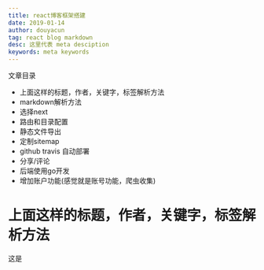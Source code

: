 ```yaml
---
title: react博客框架搭建
date: 2019-01-14
author: douyacun
tag: react blog markdown
desc: 这里代表 meta desciption
keywords: meta keywords
---
```


文章目录

- 上面这样的标题，作者，关键字，标签解析方法
- markdown解析方法
- 选择next
- 路由和目录配置
- 静态文件导出
- 定制sitemap
- github travis 自动部署
- 分享/评论
- 后端使用go开发
- 增加账户功能(感觉就是账号功能，爬虫收集)


# 上面这样的标题，作者，关键字，标签解析方法
这是

